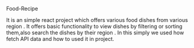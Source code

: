 Food-Recipe

It is an simple react project which offers various food dishes from various region  .
It offers basic functionality to view dishes by filtering  or sorting them,also search the dishes by their region .
In this simply we used how fetch API data and how to used it in project.
